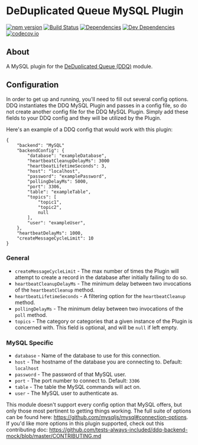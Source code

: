DeDuplicated Queue MySQL Plugin
===============================

[![npm version][npm-badge]][npm-link]
[![Build Status][travis-badge]][travis-link]
[![Dependencies][dependencies-badge]][dependencies-link]
[![Dev Dependencies][devdependencies-badge]][devdependencies-link]
[![codecov.io][codecov-badge]][codecov-link]


About
-----

A MySQL plugin for the [DeDuplicated Queue (DDQ)](https://www.npmjs.com/package/ddq) module.


Configuration
-------------

In order to get up and running, you'll need to fill out several config options. DDQ instantiates the DDQ MySQL Plugin and passes in a config file, so do not create another config file for the DDQ MySQL Plugin. Simply add these fields to your DDQ config and they will be utilized by the Plugin.

Here's an example of a DDQ config that would work with this plugin:


    {
        "backend": "MySQL"
        "backendConfig": {
            "database": "exampleDatabase",
            "heartbeatCleanupDelayMs": 3000
            "heartbeatLifetimeSeconds": 3,
            "host": "localhost",
            "password": "examplePassword",
            "pollingDelayMs": 5000,
            "port": 3306,
            "table": "exampleTable",
            "topics": [
                "topic1",
                "topic2",
                null
            ],
            "user": "exampleUser",
        },
        "heartbeatDelayMs": 1000,
        "createMessageCycleLimit": 10
    }


### General

* `createMessageCycleLimit` - The max number of times the Plugin will attempt to create a record in the database after initially failing to do so.
* `heartbeatCleanupDelayMs` - The minimum delay between two invocations of the `heartbeatCleanup` method.
* `heartbeatLifetimeSeconds` - A filtering option for the `heartbeatCleanup` method.
* `pollingDelayMs` - The minimum delay between two invocations of the `poll` method.
* `topics` - The category or categories that a given instance of the Plugin is concerned with. This field is optional, and will be `null` if left empty.


### MySQL Specific

* `database` - Name of the database to use for this connection.
* `host` - The hostname of the database you are connecting to. Default: `localhost`
* `password` - The password of that MySQL user.
* `port` - The port number to connect to. Default: `3306`
* `table` - The table the MySQL commands will act on.
* `user` - The MySQL user to authenticate as.

This module doesn't support every config option that MySQL offers, but only those most pertinent to getting things working. The full suite of options can be found here: https://github.com/mysqljs/mysql#connection-options. If you'd like more options in this plugin supported, check out this contributing doc: https://github.com/tests-always-included/ddq-backend-mock/blob/master/CONTRIBUTING.md


[codecov-badge]: https://img.shields.io/codecov/c/github/tests-always-included/ddq-backend-mysql/master.svg
[codecov-link]: https://codecov.io/github/tests-always-included/ddq-backend-mysql?branch=master
[dependencies-badge]: https://img.shields.io/david/tests-always-included/ddq-backend-mysql.svg
[dependencies-link]: https://david-dm.org/tests-always-included/ddq-backend-mysql
[devdependencies-badge]: https://img.shields.io/david/dev/tests-always-included/ddq-backend-mysql.svg
[devdependencies-link]: https://david-dm.org/tests-always-included/ddq-backend-mysql#info=devDependencies
[npm-badge]: https://img.shields.io/npm/v/ddq-backend-mysql.svg
[npm-link]: https://npmjs.org/package/ddq-backend-mysql
[travis-badge]: https://img.shields.io/travis/tests-always-included/ddq-backend-mysql/master.svg
[travis-link]: http://travis-ci.org/tests-always-included/ddq-backend-mysql
